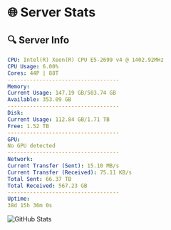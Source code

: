 # 🌐 Server Stats
## 🔍 Server Info
```yaml
CPU: Intel(R) Xeon(R) CPU E5-2699 v4 @ 1402.92MHz
CPU Usage: 6.00%
Cores: 44P | 88T
-----------------------------------
Memory:
Current Usage: 147.19 GB/503.74 GB
Available: 353.09 GB
-----------------------------------
Disk:
Current Usage: 112.84 GB/1.71 TB
Free: 1.52 TB
-----------------------------------
GPU:
No GPU detected
-----------------------------------
Network:
Current Transfer (Sent): 15.10 MB/s
Current Transfer (Received): 75.11 KB/s
Total Sent: 66.37 TB
Total Received: 567.23 GB
-----------------------------------
Uptime:
38d 15h 36m 0s
```
![GitHub Stats](https://img.shields.io/badge/Updated-2025-04-15_12:58:49-blue)